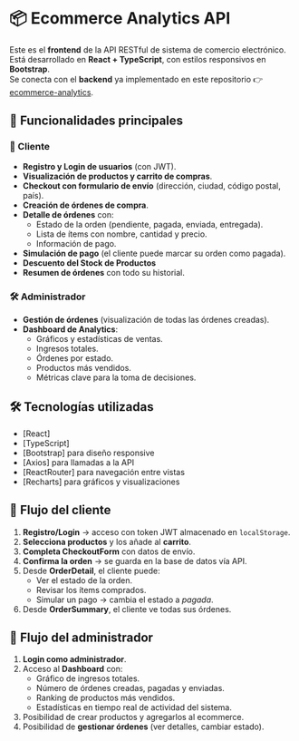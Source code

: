 # 📦 Ecommerce Analytics API

Este es el **frontend** de la API RESTful de sistema de comercio electrónico.  
Está desarrollado en **React + TypeScript**, con estilos responsivos en **Bootstrap**.  
Se conecta con el **backend** ya implementado en este repositorio 👉 [ecommerce-analytics](https://github.com/alexiacorach/ecommerce-analytics).  

## 🚀 Funcionalidades principales

### 👤 Cliente
- **Registro y Login de usuarios** (con JWT).
- **Visualización de productos y carrito de compras**.
- **Checkout con formulario de envío** (dirección, ciudad, código postal, país).
- **Creación de órdenes de compra**.
- **Detalle de órdenes** con:
  - Estado de la orden (pendiente, pagada, enviada, entregada).
  - Lista de ítems con nombre, cantidad y precio.
  - Información de pago.
- **Simulación de pago** (el cliente puede marcar su orden como pagada).
- **Descuento del Stock de Productos**
- **Resumen de órdenes** con todo su historial.

### 🛠️ Administrador
- **Gestión de órdenes** (visualización de todas las órdenes creadas).
- **Dashboard de Analytics**:
  - Gráficos y estadísticas de ventas.
  - Ingresos totales.
  - Órdenes por estado.
  - Productos más vendidos.
  - Métricas clave para la toma de decisiones.

## 🛠️ Tecnologías utilizadas

- [React]
- [TypeScript]
- [Bootstrap] para diseño responsive
- [Axios] para llamadas a la API
- [ReactRouter] para navegación entre vistas
- [Recharts] para gráficos y visualizaciones

## 🔄 Flujo del cliente

1. **Registro/Login** → acceso con token JWT almacenado en `localStorage`.
2. **Selecciona productos** y los añade al **carrito**.
3. **Completa CheckoutForm** con datos de envío.
4. **Confirma la orden** → se guarda en la base de datos vía API.
5. Desde **OrderDetail**, el cliente puede:
   - Ver el estado de la orden.
   - Revisar los ítems comprados.
   - Simular un pago → cambia el estado a *pagada*.
6. Desde **OrderSummary**, el cliente ve todas sus órdenes.

## 🔄 Flujo del administrador

1. **Login como administrador**.  
2. Acceso al **Dashboard** con:
   - Gráfico de ingresos totales.
   - Número de órdenes creadas, pagadas y enviadas.
   - Ranking de productos más vendidos.
   - Estadísticas en tiempo real de actividad del sistema.
3. Posibilidad de crear productos y agregarlos al ecommerce.   
4. Posibilidad de **gestionar órdenes** (ver detalles, cambiar estado). 
